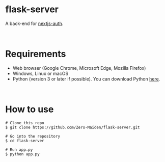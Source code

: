 <h1>flask-server</h1>

A back-end for [nextjs-auth](https://github.com/Zero-Maiden/nextjs-auth).

<br>

<h1>Requirements</h1>

* Web browser (Google Chrome, Microsoft Edge, Mozilla Firefox)
* Windows, Linux or macOS
* Python (version 3 or later if possible). You can download Python [here](https://www.python.org/downloads/).

<br>

<h1>How to use</h1>

```
# Clone this repo
$ git clone https://github.com/Zero-Maiden/flask-server.git
```
```
# Go into the repository
$ cd flask-server
```
```
# Run app.py
$ python app.py
```

